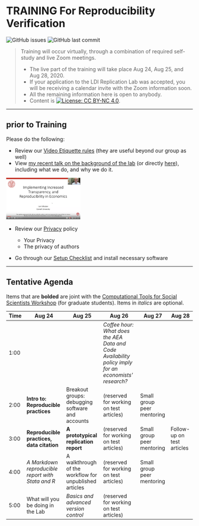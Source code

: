 TRAINING For Reproducibility Verification
=========================================


![GitHub issues](https://img.shields.io/github/issues-raw/labordynamicsinstitute/replicability-training.svg?style=flat) ![GitHub last commit](https://img.shields.io/github/last-commit/labordynamicsinstitute/replicability-training.svg?style=flat)

> Training will occur virtually, through a combination of required self-study and live Zoom meetings. 
> - The live part of the training will take place Aug 24, Aug 25, and Aug 28, 2020.
> - If your application to the LDI Replication Lab was accepted,  you will be receiving a calendar invite with the Zoom information soon. 
> - All the remaining information here is open to anybody. 
> - Content is [![License: CC BY-NC 4.0](https://licensebuttons.net/l/by-nc/4.0/80x15.png)](https://creativecommons.org/licenses/by-nc/4.0/).

---

prior to Training
------

Please do the following:

- Review our [Video Etiquette rules](https://github.com/labordynamicsinstitute/replicability-training/wiki/Videoconferencing-Rules-and-Etiquette) (they are useful beyond our group as well)
- View [my recent talk on the background of the lab](https://www.projecttier.org/fellowships-and-workshops/weekly-webcast-leaders-research-transparency/replication-and-reproducibility-social-sciences-and-statistics-context-concerns-and-concrete-measures/) (or directly [here](https://www.youtube.com/watch?v=rLoeNzOApFk)), including what we do, and why we do it. 

<img alt="Youtube video" src="../images/RR_in_Social_Sciences_Statistics_Youtube20200320.png" width="200px">

- Review our [Privacy](Privacy.md) policy
  - Your Privacy
  - The privacy of authors

- Go through our [Setup Checklist](setup_checklist.md) and install necessary software

---

Tentative Agenda
----------------

Items that are **bolded** are joint with the [Computational Tools for Social Scientists Workshop](https://labordynamicsinstitute.github.io/computing4economists/) (for graduate students). Items in *italics* are optional.

| Time |  Aug 24                                           |  Aug 25                                                 | Aug 26                                                                                               | Aug 27                                         | Aug 28                     |
|------|---------------------------------------------------|---------------------------------------------------------|------------------------------------------------------------------------------------------------------|------------------------------------------------|----------------------------|
| 1:00 |                                                   |                                                         | *Coffee hour: What does the AEA Data and Code Availability policy imply for an economists' research?*|                                                |                            |
| 2:00 |  **Intro to: Reproducible practices**             |  Breakout groups: debugging software and accounts       |  (reserved for working on test articles)                                                             | Small group peer mentoring                     |                            |
| 3:00 |  **Reproducible practices, data citation**        |  **A prototypical replication report**                  |  (reserved for working on test articles)                                                             | Small group peer mentoring                     | Follow-up on test articles |
| 4:00 |  *A Markdown reproducible report with Stata and R*|  A walkthrough of the workflow for unpublished articles |  (reserved for working on test articles)                                                             | Small group peer mentoring                     |                            |
| 5:00 |  What will you be doing in the Lab                |  *Basics and advanced version control*                  |  (reserved for working on test articles)                                                             |                                                |                            |
